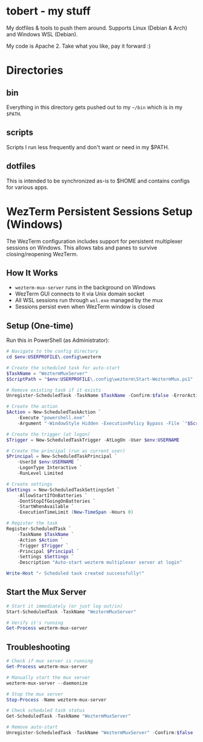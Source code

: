 # tobert - my stuff

My dotfiles &amp; tools to push them around. Supports Linux (Debian & Arch) and Windows WSL (Debian).

My code is Apache 2. Take what you like, pay it forward :)

# Directories

## bin

Everything in this directory gets pushed out to my `~/bin` which is in my `$PATH`.

## scripts

Scripts I run less frequently and don't want or need in my $PATH.

## dotfiles

This is intended to be synchronized as-is to $HOME and contains configs for various apps.

# WezTerm Persistent Sessions Setup (Windows)

The WezTerm configuration includes support for persistent multiplexer sessions on Windows. This allows tabs and panes to survive closing/reopening WezTerm.

## How It Works

- `wezterm-mux-server` runs in the background on Windows
- WezTerm GUI connects to it via Unix domain socket
- All WSL sessions run through `wsl.exe` managed by the mux
- Sessions persist even when WezTerm window is closed

## Setup (One-time)

Run this in PowerShell (as Administrator):

```powershell
# Navigate to the config directory
cd $env:USERPROFILE\.config\wezterm

# Create the scheduled task for auto-start
$TaskName = "WeztermMuxServer"
$ScriptPath = "$env:USERPROFILE\.config\wezterm\Start-WeztermMux.ps1"

# Remove existing task if it exists
Unregister-ScheduledTask -TaskName $TaskName -Confirm:$false -ErrorAction SilentlyContinue

# Create the action
$Action = New-ScheduledTaskAction `
    -Execute "powershell.exe" `
    -Argument "-WindowStyle Hidden -ExecutionPolicy Bypass -File `"$ScriptPath`""

# Create the trigger (at logon)
$Trigger = New-ScheduledTaskTrigger -AtLogOn -User $env:USERNAME

# Create the principal (run as current user)
$Principal = New-ScheduledTaskPrincipal `
    -UserId $env:USERNAME `
    -LogonType Interactive `
    -RunLevel Limited

# Create settings
$Settings = New-ScheduledTaskSettingsSet `
    -AllowStartIfOnBatteries `
    -DontStopIfGoingOnBatteries `
    -StartWhenAvailable `
    -ExecutionTimeLimit (New-TimeSpan -Hours 0)

# Register the task
Register-ScheduledTask `
    -TaskName $TaskName `
    -Action $Action `
    -Trigger $Trigger `
    -Principal $Principal `
    -Settings $Settings `
    -Description "Auto-start wezterm multiplexer server at login"

Write-Host "✓ Scheduled task created successfully!"
```

## Start the Mux Server

```powershell
# Start it immediately (or just log out/in)
Start-ScheduledTask -TaskName "WeztermMuxServer"

# Verify it's running
Get-Process wezterm-mux-server
```

## Troubleshooting

```powershell
# Check if mux server is running
Get-Process wezterm-mux-server

# Manually start the mux server
wezterm-mux-server --daemonize

# Stop the mux server
Stop-Process -Name wezterm-mux-server

# Check scheduled task status
Get-ScheduledTask -TaskName "WeztermMuxServer"

# Remove auto-start
Unregister-ScheduledTask -TaskName "WeztermMuxServer" -Confirm:$false
```

